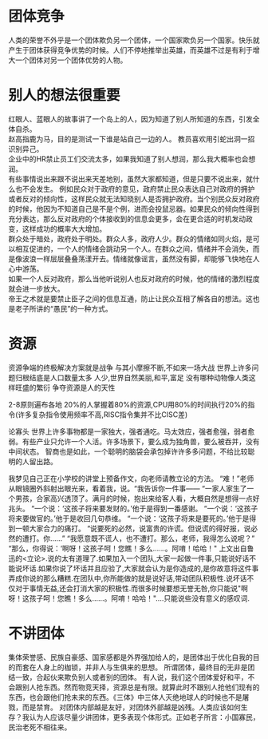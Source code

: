 
# 团体竞争
人类的荣誉不外乎是一个团体欺负另一个团体，一个国家欺负另一个国家。快乐就产生于团体获得竞争优势的时候。人们不停地推举出英雄，而英雄不过是有利于增大一个团体对另一个团体优势的人物。

# 别人的想法很重要
红眼人、蓝眼人的故事讲了一个岛上的人，因为知道了别人所知道的东西，引发全体自杀。  
赵高指鹿为马，目的是测试一下谁是站自己一边的人。
教员喜欢用引蛇出洞一招识别异己。  
企业中的HR禁止员工们交流太多，如果我知道了别人想润，那么我大概率也会想润。  
有些事情说出来跟不说出来天差地别，虽然大家都知道，但是只要不说出来，就什么也不会发生。
例如民众对于政府的意见，政府禁止民众表达自己对政府的拥护或者反对的倾向性，这样民众就无法知晓别人是否拥护政府。当个别民众反对政府的时候，他因为不知道自己是不是个例，进而会投鼠忌器。如果民众的倾向性得到充分表达，那么反对政府的个体接收到的信息会更多，会在更合适的时机发动政变，这样成功的概率大大增加。  
群众处于暗处，政府处于明处。群众人多，政府人少。群众的情绪如同火焰，是可以相互促进的，一个人的情绪会跳动另一个人。在群众之间，情绪并不会消失，而是像波浪一样层层叠叠荡漾开去。情绪就像谣言，虽然没有脚，却能够飞快地在人心中游荡。  
如果一个人反对政府，那么当他听说别人也反对政府的时候，他的情绪的激烈程度就会进一步放大。  
帝王之术就是要禁止臣子之间的信息互通，防止让民众互相了解各自的想法。这也是老子所讲的“愚民”的一种方式。


# 资源
资源争端的终极解决方案就是战争
与其小摩擦不断,不如来一场大战
世界上许多问题归根结底是人口数量太多
人少,世界自然美丽,和平,富足
没有哪种动物像人类这样旺盛的繁衍
争夺资源是人的天性



2-8原则遍布各地
20%的人掌握着80%的资源,CPU用80%的时间执行20%的指令(许多复杂指令使用频率不高,RISC指令集并不比CISC差)


论寡头
世界上许多事物都是一家独大，强者通吃。马太效应，强者愈强，弱者愈弱。有些产业只允许一个人活。许多场景下，要么成为独角兽，要么被吞并，没有中间状态。
智商也是如此，一个聪明的脑袋会承包掉许许多多问题，不给比较聪明的人留出路。


我梦见自己正在小学校的讲堂上预备作文，向老师请教立论的方法。
“难！”老师从眼镜圈外斜射出眼光来，看着我，说。“我告诉你一件事——
“一家人家生了一个男孩，合家高兴透顶了。满月的时候，抱出来给客人看，大概自然是想得一点好兆头。
“一个说：‘这孩子将来要发财的。’他于是得到一番感谢。
“一个说：‘这孩子将来要做官的。’他于是收回几句恭维。 “一个说：‘这孩子将来是要死的。’他于是得到一顿大家合力的痛打。
“说要死的必然，说富贵的许谎。但说谎的得好报，说必然的遭打。你……”
“我愿意既不谎人，也不遭打。那么，老师，我得怎么说呢？”
“那么，你得说：‘啊呀！这孩子呵！您瞧！多么……。阿唷！哈哈！"
上文出自鲁迅的<立论>.说的太有道理了.如果加入一个团队,大家一起做一件事,只能说好话不能说坏话.如果你说了坏话并且应验了,大家就会认为是你造成的,是你故意将这件事弄成你说的那么糟糕.在团队中,你所能做的就是说好话,带动团队积极性.说坏话不仅对于事情无益,还会打消大家的积极性.而很多时候要想无誉无咎,你只能说"啊呀！这孩子呵！您瞧！多么……。阿唷！哈哈！"....只能说些没有意义的感叹词.

# 不讲团体
集体荣誉感、民族自豪感、国家感都是外界强加给人的，是团体出于优化自我的目的而套在人身上的枷锁，并非人与生俱来的思想。
所谓团体，最终目的无非是团结一致，合起伙来欺负别人或者别的团体。
有人说，我们这个团体爱好和平，不会跟别人抢东西。然而物竞天择，资源总是有限。就算此时不跟别人抢他们现有的东西，也会跟他们抢未来的东西。《三体》中三体人灭绝地球人的时候也不是屠戮，而是禁育。
对团体内部越是友好，对团体外部越是凶残。人类应该如何生存？我认为人应该尽量少讲团体，更多表现个体形式。正如老子所言：小国寡民，民治老死不相往来。

